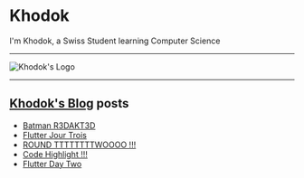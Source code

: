 # Khodok

I'm Khodok, a Swiss Student learning Computer Science

---

[khodok's logo]: https://khodok.xyz/src/img/logos/RuthinkkTooBig.png "Khodok's Logo"

![Khodok's Logo]

---

## [Khodok's Blog] posts

<!-- BLOG-POST-LIST:START -->
- [Batman R3DAKT3D](https://blog.khodok.xyz/post/batman-r3dakt3d/)
- [Flutter Jour Trois](https://blog.khodok.xyz/post/flutter-day-three/)
- [ROUND TTTTTTTTWOOOO !!!](https://blog.khodok.xyz/post/wednesday-first-round-two/)
- [Code Highlight !!!](https://blog.khodok.xyz/post/code-highlight/)
- [Flutter Day Two](https://blog.khodok.xyz/post/flutter-day-two/)
<!-- BLOG-POST-LIST:END -->

[khodok's blog]: https://khoding.github.io/Khodirect/khoBlog "Khodok's Blog"
